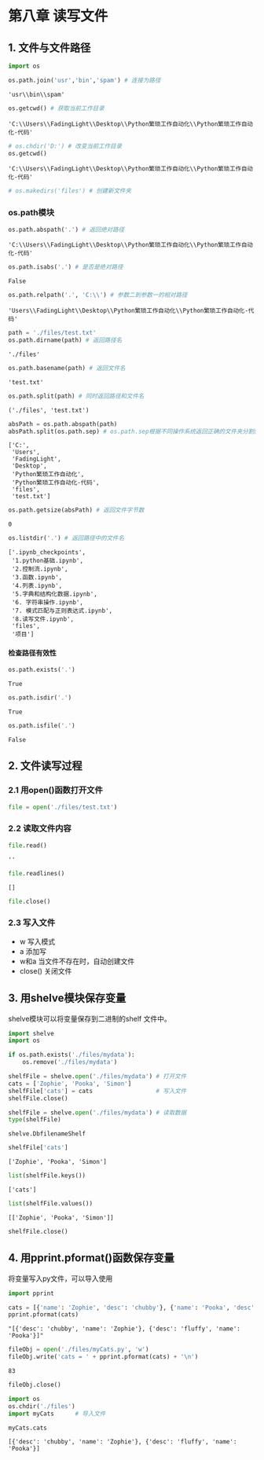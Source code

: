 # 第八章 读写文件

## 1. 文件与文件路径


```python
import os

os.path.join('usr','bin','spam') # 连接为路径
```




    'usr\\bin\\spam'




```python
os.getcwd() # 获取当前工作目录
```




    'C:\\Users\\FadingLight\\Desktop\\Python繁琐工作自动化\\Python繁琐工作自动化-代码'




```python
# os.chdir('D:') # 改变当前工作目录
os.getcwd()
```




    'C:\\Users\\FadingLight\\Desktop\\Python繁琐工作自动化\\Python繁琐工作自动化-代码'




```python
# os.makedirs('files') # 创建新文件夹
```

### os.path模块


```python
os.path.abspath('.') # 返回绝对路径
```




    'C:\\Users\\FadingLight\\Desktop\\Python繁琐工作自动化\\Python繁琐工作自动化-代码'




```python
os.path.isabs('.') # 是否是绝对路径
```




    False




```python
os.path.relpath('.', 'C:\\') # 参数二到参数一的相对路径
```




    'Users\\FadingLight\\Desktop\\Python繁琐工作自动化\\Python繁琐工作自动化-代码'




```python
path = './files/test.txt'
os.path.dirname(path) # 返回路径名
```




    './files'




```python
os.path.basename(path) # 返回文件名
```




    'test.txt'




```python
os.path.split(path) # 同时返回路径和文件名
```




    ('./files', 'test.txt')




```python
absPath = os.path.abspath(path)
absPath.split(os.path.sep) # os.path.sep根据不同操作系统返回正确的文件夹分割斜杠
```




    ['C:',
     'Users',
     'FadingLight',
     'Desktop',
     'Python繁琐工作自动化',
     'Python繁琐工作自动化-代码',
     'files',
     'test.txt']




```python
os.path.getsize(absPath) # 返回文件字节数
```




    0




```python
os.listdir('.') # 返回路径中的文件名
```




    ['.ipynb_checkpoints',
     '1.python基础.ipynb',
     '2.控制流.ipynb',
     '3.函数.ipynb',
     '4.列表.ipynb',
     '5.字典和结构化数据.ipynb',
     '6. 字符串操作.ipynb',
     '7. 模式匹配与正则表达式.ipynb',
     '8.读写文件.ipynb',
     'files',
     '项目']



#### 检查路径有效性


```python
os.path.exists('.')
```




    True




```python
os.path.isdir('.')
```




    True




```python
os.path.isfile('.')
```




    False



## 2. 文件读写过程

### 2.1 用open()函数打开文件


```python
file = open('./files/test.txt')
```

### 2.2 读取文件内容


```python
file.read()
```




    ''




```python
file.readlines()
```




    []




```python
file.close()
```

### 2.3 写入文件

- w 写入模式
- a 添加写
- w和a 当文件不存在时，自动创建文件
- close() 关闭文件

## 3. 用shelve模块保存变量
shelve模块可以将变量保存到二进制的shelf 文件中。


```python
import shelve
import os

if os.path.exists('./files/mydata'):
    os.remove('./files/mydata')

shelfFile = shelve.open('./files/mydata') # 打开文件
cats = ['Zophie', 'Pooka', 'Simon']
shelfFile['cats'] = cats                  # 写入文件
shelfFile.close()
```


```python
shelfFile = shelve.open('./files/mydata') # 读取数据
type(shelfFile)
```




    shelve.DbfilenameShelf




```python
shelfFile['cats']
```




    ['Zophie', 'Pooka', 'Simon']




```python
list(shelfFile.keys())
```




    ['cats']




```python
list(shelfFile.values())
```




    [['Zophie', 'Pooka', 'Simon']]




```python
shelfFile.close()
```

## 4. 用pprint.pformat()函数保存变量
将变量写入py文件，可以导入使用


```python
import pprint

cats = [{'name': 'Zophie', 'desc': 'chubby'}, {'name': 'Pooka', 'desc': 'fluffy'}]
pprint.pformat(cats)
```




    "[{'desc': 'chubby', 'name': 'Zophie'}, {'desc': 'fluffy', 'name': 'Pooka'}]"




```python
fileObj = open('./files/myCats.py', 'w')
fileObj.write('cats = ' + pprint.pformat(cats) + '\n')
```




    83




```python
fileObj.close()
```


```python
import os
os.chdir('./files')
import myCats      # 导入文件

myCats.cats
```




    [{'desc': 'chubby', 'name': 'Zophie'}, {'desc': 'fluffy', 'name': 'Pooka'}]


